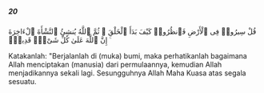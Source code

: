 ##### 20

<span class="ayah">قُلْ سِيرُوا۟ فِى ٱلْأَرْضِ فَٱنظُرُوا۟ كَيْفَ بَدَأَ ٱلْخَلْقَ ۚ ثُمَّ ٱللَّهُ يُنشِئُ ٱلنَّشْأَةَ ٱلْءَاخِرَةَ ۚ إِنَّ ٱللَّهَ عَلَىٰ كُلِّ شَىْءٍۢ قَدِيرٌۭ</span>

<span class="ayah_translation">Katakanlah: "Berjalanlah di (muka) bumi, maka perhatikanlah bagaimana Allah menciptakan (manusia) dari permulaannya, kemudian Allah menjadikannya sekali lagi. Sesungguhnya Allah Maha Kuasa atas segala sesuatu.</span>
